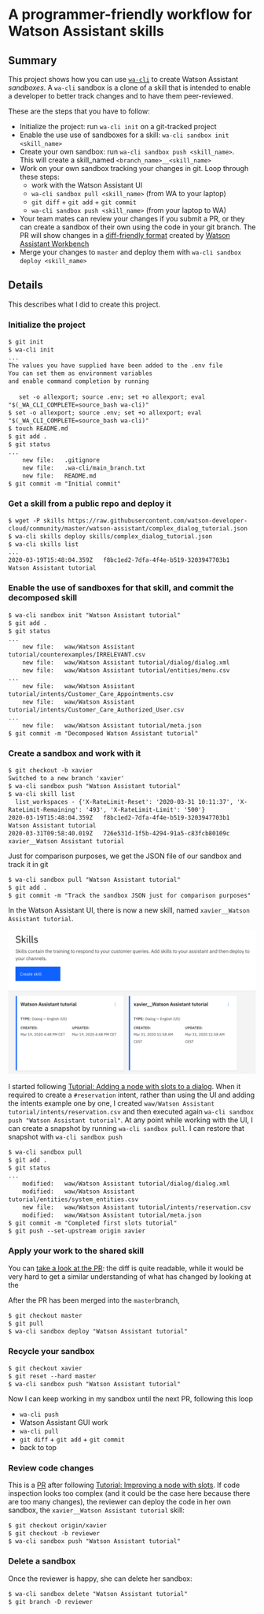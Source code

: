 # A programmer-friendly workflow for Watson Assistant skills

## Summary

This project shows how you can use [`wa-cli`](https://github.com/xverges/wa-cli) to
create Watson Assistant _sandboxes_. A `wa-cli` sandbox is a clone of a skill that
is intended to enable a developer to better track changes and to have them
peer-reviewed.

These are the steps that you have to follow:

* Initialize the project: run `wa-cli init` on a git-tracked project
* Enable the use use of sandboxes for a skill: `wa-cli sandbox init <skill_name>`
* Create your own sandbox: run `wa-cli sandbox push <skill_name>`.  
  This will create a skill_named `<branch_name>__<skill_name>`
* Work on your own sandbox tracking your changes in git. Loop through these steps:
  * work with the Watson Assistant UI
  * `wa-cli sandbox pull <skill_name>` (from WA to your laptop)
  * `git diff` + `git add` + `git commit`
  * `wa-cli sandbox push <skill_name>` (from your laptop to WA)
* Your team mates can review your changes if you submit a PR, or they can create a
  sandbox of their own using the code in your git branch. The PR will show changes in a
  [diff-friendly format](https://github.com/xverges/wa-cli-demo/pull/1/files#diff-ca48ca00d4b4567e58414f4bfc230146)
  created by [Watson Assistant Workbench](https://github.com/IBM/watson-assistant-workbench)
* Merge your changes to `master` and deploy them with `wa-cli sandbox deploy <skill_name>`

## Details

This describes what I did to create this project.

### Initialize the project

```
$ git init
$ wa-cli init
...
The values you have supplied have been added to the .env file
You can set them as environment variables
and enable command completion by running

   set -o allexport; source .env; set +o allexport; eval "$(_WA_CLI_COMPLETE=source_bash wa-cli)"
$ set -o allexport; source .env; set +o allexport; eval "$(_WA_CLI_COMPLETE=source_bash wa-cli)"
$ touch README.md
$ git add .
$ git status
...
    new file:   .gitignore
    new file:   .wa-cli/main_branch.txt
    new file:   README.md
$ git commit -m "Initial commit"
```

### Get a skill from a public repo and deploy it

```
$ wget -P skills https://raw.githubusercontent.com/watson-developer-cloud/community/master/watson-assistant/complex_dialog_tutorial.json
$ wa-cli skills deploy skills/complex_dialog_tutorial.json
$ wa-cli skills list
...
2020-03-19T15:48:04.359Z   f8bc1ed2-7dfa-4f4e-b519-3203947703b1   Watson Assistant tutorial
```

### Enable the use of sandboxes for that skill, and commit the decomposed skill

```
$ wa-cli sandbox init "Watson Assistant tutorial"
$ git add .
$ git status
...
    new file:   waw/Watson Assistant tutorial/counterexamples/IRRELEVANT.csv
    new file:   waw/Watson Assistant tutorial/dialog/dialog.xml
    new file:   waw/Watson Assistant tutorial/entities/menu.csv
...
    new file:   waw/Watson Assistant tutorial/intents/Customer_Care_Appointments.csv
    new file:   waw/Watson Assistant tutorial/intents/Customer_Care_Authorized_User.csv
...
    new file:   waw/Watson Assistant tutorial/meta.json
$ git commit -m "Decomposed Watson Assistant tutorial"
```

### Create a sandbox and work with it

```
$ git checkout -b xavier
Switched to a new branch 'xavier'
$ wa-cli sandbox push "Watson Assistant tutorial"
$ wa-cli skill list
  list_workspaces - {'X-RateLimit-Reset': '2020-03-31 10:11:37', 'X-RateLimit-Remaining': '493', 'X-RateLimit-Limit': '500'}
2020-03-19T15:48:04.359Z   f8bc1ed2-7dfa-4f4e-b519-3203947703b1   Watson Assistant tutorial
2020-03-31T09:58:40.019Z   726e531d-1f5b-4294-91a5-c83fcb80109c   xavier__Watson Assistant tutorial
```

Just for comparison purposes, we get the JSON file of our sandbox and track it in git

```
$ wa-cli sandbox pull "Watson Assistant tutorial"
$ git add .
$ git commit -m "Track the sandbox JSON just for comparison purposes"
```

In the Watson Assistant UI, there is now a new skill, named
`xavier__Watson Assistant tutorial`.

![2 skills in the UI](doc/two-skills-ui.png)

I started following [Tutorial: Adding a node with
slots to a dialog](https://cloud.ibm.com/docs/assistant?topic=assistant-tutorial-slots).
When it required to create a `#reservation` intent, rather than using the UI and adding
the intents example one by one, I created
`waw/Watson Assistant tutorial/intents/reservation.csv` and then executed again
`wa-cli sandbox push "Watson Assistant tutorial"`. At any point while working
with the UI, I can create a snapshot by running `wa-cli sandbox pull`. I can restore
that snapshot with `wa-cli sandbox push`

```
$ wa-cli sandbox pull
$ git add .
$ git status
...
    modified:   waw/Watson Assistant tutorial/dialog/dialog.xml
    modified:   waw/Watson Assistant tutorial/entities/system_entities.csv
    new file:   waw/Watson Assistant tutorial/intents/reservation.csv
    modified:   waw/Watson Assistant tutorial/meta.json
$ git commit -m "Completed first slots tutorial"
$ git push --set-upstream origin xavier
```

### Apply your work to the shared skill

You can [take a look at the
PR](https://github.com/xverges/wa-cli-demo/pull/1/files#diff-ca48ca00d4b4567e58414f4bfc230146):
the diff is quite readable, while it would be very hard to get a similar
understanding of what has changed by looking at the

After the PR has been merged into the `master`branch,

```
$ git checkout master
$ git pull
$ wa-cli sandbox deploy "Watson Assistant tutorial"
```

### Recycle your sandbox

```
$ git checkout xavier
$ git reset --hard master
$ wa-cli sandbox push "Watson Assistant tutorial"
```

Now I can keep working in my sandbox until the next PR,
following this loop

* `wa-cli push`
* Watson Assistant GUI work
* `wa-cli pull`
* `git diff` + `git add` + `git commit`
* back to top

### Review code changes

This is a [PR](https://github.com/xverges/wa-cli-demo/pull/2)
after following [Tutorial: Improving a node with
slots](https://cloud.ibm.com/docs/assistant?topic=assistant-tutorial-slots-complex).
If code inspection looks too complex (and it could be the case here because
there are too many changes), the reviewer can deploy the code in
her own sandbox, the `xavier__Watson Assistant tutorial` skill:

```
$ git checkout origin/xavier
$ git checkout -b reviewer
$ wa-cli sandbox push "Watson Assistant tutorial"
```

### Delete a sandbox

Once the reviewer is happy, she can delete her sandbox:

```
$ wa-cli sandbox delete "Watson Assistant tutorial"
$ git branch -D reviewer
```
